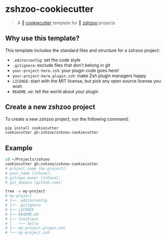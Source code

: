 # zshzoo-cookiecutter

> A :cookie: [cookiecutter] template for :zebra: [zshzoo] projects

## Why use this template?

This template includes the standard files and structure for a zshzoo project:

- `.editorconfig`: set the code style
- `.gitignore`: exclude files that don't belong in git
- `your-project-here.zsh`: your plugin code goes here!
- `your-project-here.plugin.zsh`: make Zsh plugin managers happy
- `LICENSE`: start with the MIT license, but pick any open source license you wish
- `README.md`: tell the world about your plugin

## Create a new zshzoo project

To create a new zshzoo project, run the following command:

```zsh
pip install cookiecutter
cookiecutter gh:zshzoo/zshzoo-cookiecutter
```

## Example

```zsh
cd ~/Projects/zshzoo
cookiecutter gh:zshzoo/zshzoo-cookiecutter
# project_name [my-project]:
# your_name [zshzoo]:
# gitrepo_owner [zshzoo]:
# git_domain [github.com]:

tree -a my-project
# my-project
# ├── .editorconfig
# ├── .gitignore
# ├── LICENSE
# ├── README.md
# ├── functions
# │   └── hello
# ├── my-project.plugin.zsh
# └── my-project.zsh
```

[cookiecutter]: https://github.com/cookiecutter/cookiecutter
[zshzoo]: https://github.com/zshzoo
